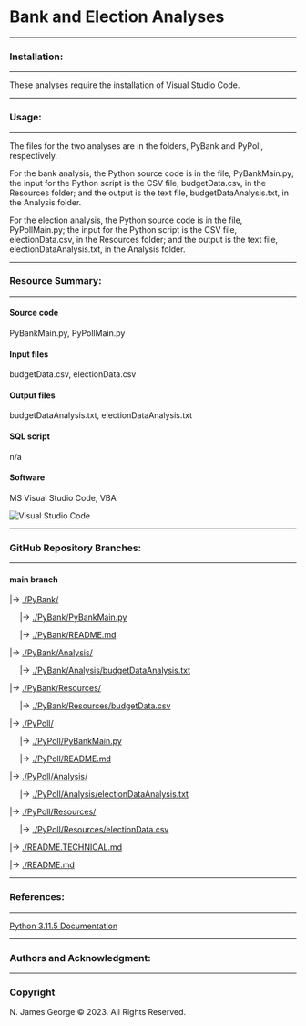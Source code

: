 # **Bank and Election Analyses**

----

### **Installation:**

----

These analyses require the installation of Visual Studio Code.

----

### **Usage:**

----

The files for the two analyses are in the folders, PyBank and PyPoll, respectively.  

For the bank analysis, the Python source code is in the file, PyBankMain.py; the input for the Python script is the CSV file, budgetData.csv, in the Resources folder; and the output is the text file, budgetDataAnalysis.txt, in the Analysis folder.

For the election analysis, the Python source code is in the file, PyPollMain.py; the input for the Python script is the CSV file, electionData.csv, in the Resources folder; and the output is the text file, electionDataAnalysis.txt, in the Analysis folder.

----

### **Resource Summary:**

----

#### **Source code**

PyBankMain.py, PyPollMain.py

#### **Input files**

budgetData.csv, electionData.csv

#### **Output files**

budgetDataAnalysis.txt, electionDataAnalysis.txt

#### **SQL script**

n/a

#### **Software**

MS Visual Studio Code, VBA

![Visual Studio Code](https://img.shields.io/badge/Visual%20Studio%20Code-0078d7.svg?style=for-the-badge&logo=visual-studio-code&logoColor=white)

----

### **GitHub Repository Branches:**

----

#### main branch 

|&rarr; [./PyBank/](./PyBank/)

  &emsp; |&rarr; [./PyBank/PyBankMain.py](./PyBank/PyBankMain.py)

  &emsp; |&rarr; [./PyBank/README.md](./PyBank/README.md)
  
|&rarr; [./PyBank/Analysis/](./PyBank/Analysis/)

  &emsp; |&rarr; [./PyBank/Analysis/budgetDataAnalysis.txt](./PyBank/Analysis/budgetDataAnalysis.txt)

|&rarr; [./PyBank/Resources/](./PyBank/Resources/)

  &emsp; |&rarr; [./PyBank/Resources/budgetData.csv](./PyBank/Resources/budgetData.csv)

|&rarr; [./PyPoll/](./PyPoll/)

  &emsp; |&rarr; [./PyPoll/PyBankMain.py](./PyPoll/PyBankMain.py)

  &emsp; |&rarr; [./PyPoll/README.md](./PyPoll/README.md)

|&rarr; [./PyPoll/Analysis/](./PyPoll/Analysis/)

  &emsp; |&rarr; [./PyPoll/Analysis/electionDataAnalysis.txt](./PyPoll/Analysis/electionDataAnalysis.txt)

|&rarr; [./PyPoll/Resources/](./PyPoll/Resources/)

  &emsp; |&rarr; [./PyPoll/Resources/electionData.csv](./PyPoll/Resources/electionData.csv)

|&rarr; [./README.TECHNICAL.md](./README.TECHNICAL.md)

|&rarr; [./README.md](./README.md)

----

### **References:**

----

[Python 3.11.5 Documentation](https://docs.python.org/3/)

----

### **Authors and Acknowledgment:**

----

### Copyright

N. James George © 2023. All Rights Reserved.
